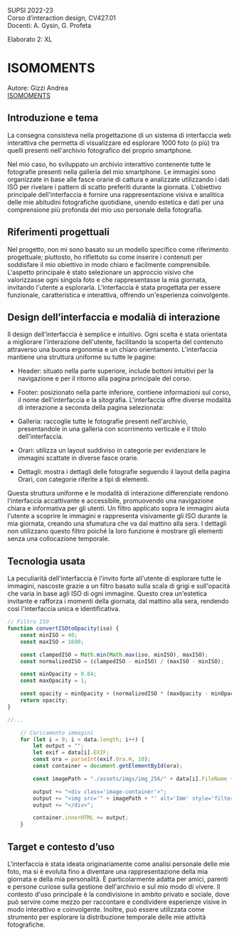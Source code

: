 SUPSI 2022-23  
Corso d’interaction design, CV427.01  
Docenti: A. Gysin, G. Profeta  

Elaborato 2: XL

# ISOMOMENTS
Autore: Gizzi Andrea  
[ISOMOMENTS](https://andrea-gizzi.github.io/Isomoments/)

## Introduzione e tema
La consegna consisteva nella progettazione di un sistema di interfaccia web interattiva che permetta di visualizzare ed esplorare 1000 foto (o più) tra quelli presenti nell'archivio fotografico del proprio smartphone.

Nel mio caso, ho sviluppato un archivio interattivo contenente tutte le fotografie presenti nella galleria del mio smartphone. Le immagini sono organizzate in base alle fasce orarie di cattura e analizzate utilizzando i dati ISO per rivelare i pattern di scatto preferiti durante la giornata. L'obiettivo principale dell'interfaccia è fornire una rappresentazione visiva e analitica delle mie abitudini fotografiche quotidiane, unendo estetica e dati per una comprensione più profonda del mio uso personale della fotografia.

## Riferimenti progettuali
Nel progetto, non mi sono basato su un modello specifico come riferimento progettuale; piuttosto, ho riflettuto su come inserire i contenuti per soddisfare il mio obiettivo in modo chiaro e facilmente comprensibile. L'aspetto principale è stato selezionare un approccio visivo che valorizzasse ogni singola foto e che rappresentasse la mia giornata, invitando l'utente a esplorarla. L'interfaccia è stata progettata per essere funzionale, caratteristica e interattiva, offrendo un'esperienza coinvolgente.


## Design dell’interfaccia e modalià di interazione
Il design dell'interfaccia è semplice e intuitivo. Ogni scelta è stata orientata a migliorare l'interazione dell'utente, facilitando la scoperta del contenuto attraverso una buona ergonomia e un chiaro orientamento.  L'interfaccia mantiene una struttura uniforme su tutte le pagine:

- Header: situato nella parte superiore, include bottoni intuitivi per la navigazione e per il ritorno alla pagina principale del corso.
- Footer: posizionato nella parte inferiore, contiene informazioni sul corso, il nome dell'interfaccia e la sitografia.
L'interfaccia offre diverse modalità di interazione a seconda della pagina selezionata:

- Galleria: raccoglie tutte le fotografie presenti nell'archivio, presentandole in una galleria con scorrimento verticale e il titolo dell'interfaccia.
- Orari: utilizza un layout suddiviso in categorie per evidenziare le immagini scattate in diverse fasce orarie.
- Dettagli: mostra i dettagli delle fotografie seguendo il layout della pagina Orari, con categorie riferite a tipi di elementi.
  
Questa struttura uniforme e le modalità di interazione differenziate rendono l'interfaccia accattivante e accessibile, promuovendo una navigazione chiara e informativa per gli utenti. Un filtro applicato sopra le immagini aiuta l'utente a scoprire le immagini e rappresenta visivamente gli ISO durante la mia giornata, creando una sfumatura che va dal mattino alla sera. I dettagli non utilizzano questo filtro poiché la loro funzione è mostrare gli elementi senza una collocazione temporale.


## Tecnologia usata
La peculiarità dell'interfaccia è l'invito forte all'utente di esplorare tutte le immagini, nascoste grazie a un filtro basato sulla scala di grigi e sull'opacità che varia in base agli ISO di ogni immagine. Questo crea un'estetica invitante e rafforza i momenti della giornata, dal mattino alla sera, rendendo così l'interfaccia unica e identificativa.


```JavaScript
// Filtro ISO
function convertISOtoOpacity(iso) {
    const minISO = 40;
    const maxISO = 1600;

    const clampedISO = Math.min(Math.max(iso, minISO), maxISO);
    const normalizedISO = (clampedISO - minISO) / (maxISO - minISO);

    const minOpacity = 0.04;
    const maxOpacity = 1;

    const opacity = minOpacity + (normalizedISO * (maxOpacity - minOpacity));
    return opacity;
}

//...

    // Caricamento immagini
    for (let i = 0; i < data.length; i++) {
        let output = "";
        let exif = data[i].EXIF;
        const ora = parseInt(exif.Ora.H, 10);
        const container = document.getElementById(ora);

        const imagePath = "./assets/imgs/img_256/" + data[i].FileName + ".jpg";

        output += "<div class='image-container'>";
        output += "<img src='" + imagePath + "' alt='Imm' style='filter: grayscale(100%); opacity: " + convertISOtoOpacity(exif.ISO) + ";' class='image'>";
        output += "</div>";

        container.innerHTML += output;
    }
```

## Target e contesto d’uso
L'interfaccia è stata ideata originariamente come analisi personale delle mie foto, ma si è evoluta fino a diventare una rappresentazione della mia giornata e della mia personalità. È particolarmente adatta per amici, parenti e persone curiose sulla gestione dell'archivio e sul mio modo di vivere. Il contesto d'uso principale è la condivisione in ambito privato e sociale, dove può servire come mezzo per raccontare e condividere esperienze visive in modo interattivo e coinvolgente. Inoltre, può essere utilizzata come strumento per esplorare la distribuzione temporale delle mie attività fotografiche.
